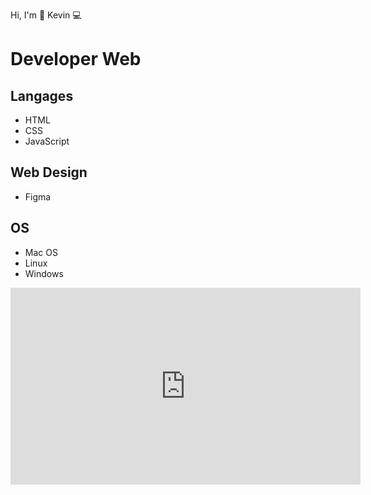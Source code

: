 Hi, I'm 🖖
Kevin  💻

# Developer Web 

## Langages
* HTML 
* CSS
* JavaScript

## Web Design
* Figma

## OS
* Mac OS
* Linux
* Windows

<iframe width="560" height="315" src="https://www.youtube.com/embed/HHeViw7ACK8" title="YouTube video player" frameborder="0" allow="accelerometer; autoplay; clipboard-write; encrypted-media; gyroscope; picture-in-picture; web-share" allowfullscreen></iframe>
